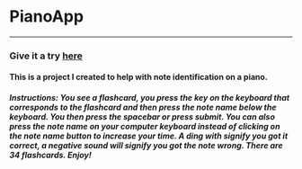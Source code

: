 # PianoApp
--------
### Give it a try [here](http://burgweger.com/sites/piano/pianoapp/index.html)
#### This is a project I created to help with note identification on a piano.
##### Instructions: You see a flashcard, you press the key on the keyboard that corresponds to the flashcard and then press the note name below the keyboard. You then press the spacebar or press submit. You can also press the note name on your computer keyboard instead of clicking on the note name button to increase your time. A ding with signify you got it correct, a negative sound will signify you got the note wrong. There are 34 flashcards. Enjoy!
